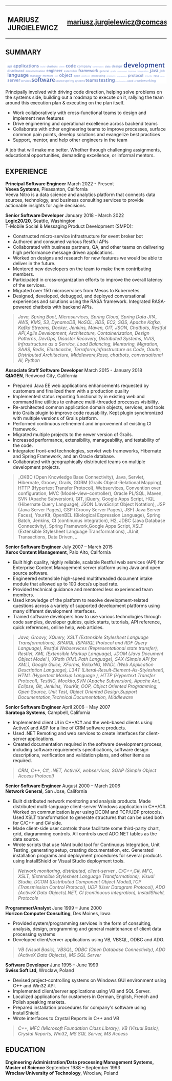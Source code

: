<table>
<tbody>
<tr>
<td><h2><bold>MARIUSZ JURGIELEWICZ</bold></h2></td>
<td><img src="linkedinqr.jpg" alt="LinkedIn"></td>
<td><h2><a href="mailto:mariusz.jurgielewicz@comcast.net">mariusz.jurgielewicz@comcast.net</a><h2></td>
</tr>
</body>
</table>

## SUMMARY
![](resume_tagcloud.png)

Principally involved with driving code direction, helping solve problems on the systems side, building out a roadmap to execute on it, rallying the team around this execution plan & executing on the plan itself.
* Work collaboratively with cross-functional teams to design and implement new features
* Drive engineering and operational excellence across backend teams
* Collaborate with other engineering teams to improve processes, surface common pain points, develop solutions and evangelize best practices
* Support, mentor, and help other engineers in the team

A job that will make me better. Whether through challenging assignments, educational opportunities, demanding excellence, or informal mentors.

## EXPERIENCE
**Principal Software Engineer** March 2022 - Present \
**Veeva Systems**, Pleasanton, California \
Veeva Nitro is a data science and analytics platform that connects data sources, technology, and business consulting services to provide actionable insights for agile decisions.

**Senior Software Developer** January 2018 - March 2022 \
**Logic20/20**, Seattle, Washington \
T-Mobile Social & Messaging Product Development (SMPD):

* Constructed micro-service infrastructure for event broker bot
* Authored and consumed various Restful APIs
* Collaborated with business partners, QA, and other teams on delivering high performance message driven applications.
* Worked on designs and research for new features we would be able to deliver in the future.
* Mentored new developers on the team to make them contributing members.
* Participated in cross‐organization efforts to improve the overall latency of the services.
* Migrated over 150 microservices from Mesos to Kubernetes.
* Designed, developed, debugged, and deployed conversational experiences and solutions using the RASA framework. Integrated RASA-powered chatbots with backend APIs.

> _Java, Spring Boot, Microservices, Spring Cloud, Spring Data JPA, AWS, KMS, S3, DynamoDB, NoSQL, RDS, EC2, SQS, Apache Kafka, Kafka Streams, Docker, Jenkins, Maven, GIT, JSON, Chatbots, Restful API,Agile Development, Architecture, Containerization, Design Patterns, DevOps, Disaster Recovery, Distributed Systems, IAAS, Infrastructure as a Service, Load Balancing, Mentoring, Migration, SAAS, Redis, Elasticache, Terraform,Infrastructure as Code, Oauth, Distributed Architecture, Middleware,Rasa, chatbots, conversational AI, Python_


**Associate Staff Software Developer** March 2015 - January 2018 \
**QIAGEN**, Redwood City, California

* Prepared Java EE web applications enhancements requested by customers and finalized them with a production quality
* Implemented status reporting functionality in existing web and command line utilities to enhance multi-threaded processes visibility.
* Re-architected common application domain objects, services, and tools into Grails plugin to improve code reusability. Kept plugin synchronized with multiple versions of Grails platform.
* Performed continuous refinement and improvement of existing CI framework.
* Migrated multiple projects to the newer version of Grails.
* Increased performance, extensibility, manageability, and testability of the code.
* Integrated front-end technologies, servlet web frameworks, Hibernate and Spring Framework, and an Oracle database.
* Collaborated with geographically distributed teams on multiple development projects.
  
> _OKBC (Open Knowledge Base Connectivity), Java, Servlet, Hibernate, Groovy, Grails, GORM (Grails Object-Relational Mapping), HTTP (Hypertext Transfer Protocol), Webservices, Convention over configuration, MVC (Model–view–controller), Oracle PL/SQL, Maven, SVN (Apache Subversion), GIT, jQuery, Google Apps Script, HQL (Hibernate Query Language), JSON (JavaScript Object Notation), JSP (Java Server Pages), GSP (Groovy Server Pages), JSF( Java Server Faces), YourKit, OpenBEL (Biological Expression Language), Spring Batch, Jenkins, CI (continuous integration), H2, JDBC (Java Database Connectivity), Spring Framework,Google Apps Script, 
XSLT (Extensible Stylesheet Language Transformations), JUnit, Transactions, Data Driven, _

**Senior Software Engineer** July 2007 – March 2015 \
**Xerox Content Management**, Palo Alto, California

* Built high quality, highly reliable, scalable Restful web services (API) for Enterprise Content Management server platform using Java and open source software. 
* Engineered extensible high-speed multithreaded document intake module that allowed up to 100 docs/s upload rate.
* Provided technical guidance and mentored less experienced team members.
* Used knowledge of the platform to resolve development-related questions across a variety of supported development platforms using many different development interfaces. 
* Trained software developers how to use various technologies through code samples, developer guides, quick starts, tutorials, API reference, quick references, online help, web articles. 

> _Java, Groovy, XQuery, XSLT (Extensible Stylesheet Language Transformations), SPARQL (SPARQL Protocol and RDF Query Language), Restful Webservices (Representational state transfer), Restlet, XML (Extensible Markup Language), JDOM (Java Document Object Model ), XPath (XML Path Language), SAX (Simple API for XML), Google Guice, XForms, RelaxNG, WADL (Web Application Description Language), L34T (Literal-Result-Element-As-Stylesheet), HTML (Hypertext Markup Language ), HTTP (Hypertext Transfer Protocol), TestNG, Mockito,SVN (Apache Subversion), Apache Ant, Eclipse, Git, Jenkins, YourKit, OOP, Object Oriented Programming, Open Source, Unit Test, Object Oriented Design,Support Documentation,Technical Documentation, Middleware_

**Senior Software Engineer** April 2006 – May 2007 \
**Saratoga Systems**, Campbell, California

* Implemented client UI in C++/C# and the web-based clients using ActiveX and ASP for a line of CRM software products. 
* Used .NET Remoting and web services to create interfaces for client-server applications. 
* Created documentation required in the software development process, including software requirements specifications, software design descriptions, verification and validation plans, and other items as required.

> _CRM, C++, C#, .NET, ActiveX, webservices, SOAP (Simple Object Access Protocol)_


**Senior Software Engineer** August 2000 – March 2006 \
**Network General**, San Jose, California

* Built distributed network monitoring and analysis products. Made distributed multi-language client-server Windows application in C++/C#. Worked on communication layer using DCOM and TCP/UDP protocols. Used XSLT transformation to generate structures that can be used both for C/C++ and C# side.
* Made client-side user controls those facilitate some third-party chart, grid, diagramming controls. All controls used ADO.NET tables as the data source.
* Wrote scripts that use NAnt build tool for Continuous Integration, Unit Testing, generating setup, creating documentation, etc. Generated installation programs and deployment procedures for several products using InstallShield or Visual Studio deployment tools.

> _Network monitoring, distributed, client-server , C/C++,C#, MFC, XSLT, (Extensible Stylesheet Language Transformations), Visual Studio, DCOM (Distributed Component Object Model),TCP (Transmission Control Protocol), UDP (User Datagram Protocol), ADO (ActiveX Data Objects).NET, CI (continuous integration), InstallShield, Protocols_

**Programmer/Analyst** June 1999 – June 2000 \
**Horizon Computer Consulting**, Des Moines, Iowa

* Provided system/programming services in the form of consulting, analysis, design, programming and general maintenance of client data processing systems
* Developed client/server applications using VB, VBSQL, ODBC and ADO. 

> _VB (Visual Basic), VBSQL, ODBC (Open Database Connectivity), ADO (ActiveX Data Objects), MS SQL Server_

**Software Developer** June 1995 – June 1999 \
**Swiss Soft Ltd**, Wroclaw, Poland

* Devised project-controlling systems on Windows GUI environment using C++ and Win32 API.  
* Implemented client/server applications using VB and SQL Server.
* Localized applications for customers in German, English, French and Polish speaking markets. 
* Prepared installation procedures for company's software using InstallShield. 
* Wrote interfaces to Crystal Reports in C++ and VB

> _C++, MFC (Microsoft Foundation Class Library), VB (Visual Basic), Crystal Reports, Win32, MS SQL Server, MS Access_

## EDUCATION

**Engineering Administration/Data processing Management Systems, Master of Science** September 1988 – September 1993 \
**Wroclaw University of Technology**, Wroclaw, Poland
